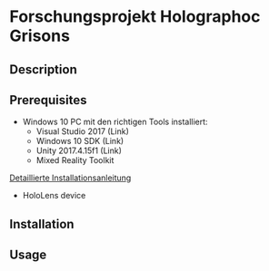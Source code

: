 # Forschungsprojekt Holographoc Grisons

## Description

## Prerequisites

- Windows 10 PC mit den richtigen Tools installiert:
  - Visual Studio 2017 (Link)
  - Windows 10 SDK (Link)
  - Unity 2017.4.15f1 (Link)
  - Mixed Reality Toolkit
  
[Detaillierte Installationsanleitung](https://docs.microsoft.com/en-us/windows/mixed-reality/install-the-tools)
- HoloLens device 



## Installation

## Usage

